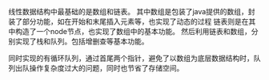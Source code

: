 线性数据结构中最基础的是数组和链表。
其中数组是包装了java提供的数组，封装了部分功能，如在开始和末尾插入元素等，也实现了动态的过程
链表则是在其中构造了一个node节点，也实现了数组中的基本功能。
然后利用链表和数组，分别实现了栈和队列。包括增删查等基本功能。

同时实现的有循环队列，通过首尾两个指针，避免了以数组为底层数据结构时，队列出队操作复杂度过大的问题，同时也节省了存储空间。

